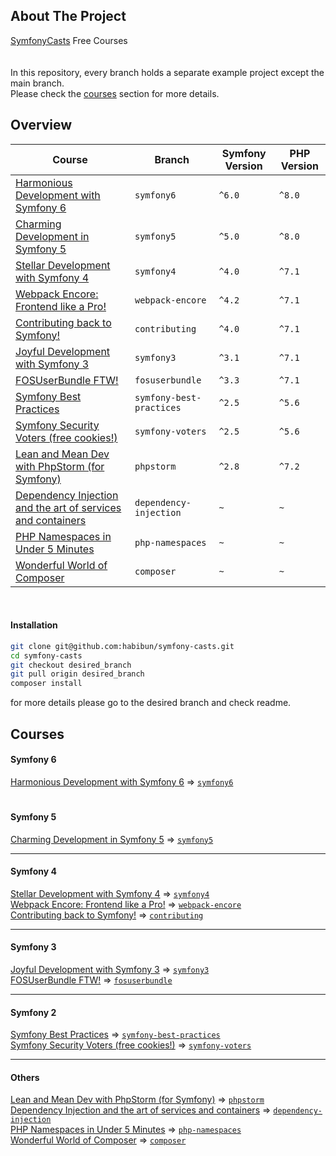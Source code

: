 ## About The Project
[SymfonyCasts][symfonycasts] Free Courses  
</br>  
In this repository, every branch holds a separate example project except the main branch.  
Please check the [courses](#courses) section for more details.


## Overview
| Course                                                                                 | Branch                   | Symfony Version | PHP Version |
|----------------------------------------------------------------------------------------|--------------------------|-----------------|-------------|
| [Harmonious Development with Symfony 6][sc-symfony6]                                   | `symfony6`               | `^6.0`          | `^8.0`      |
| [Charming Development in Symfony 5][sc-symfony5]                                       | `symfony5`               | `^5.0`          | `^8.0`      |
| [Stellar Development with Symfony 4][sc-symfony4]                                      | `symfony4`               | `^4.0`          | `^7.1`      |
| [Webpack Encore: Frontend like a Pro!][sc-webpack-encore]                              | `webpack-encore`         | `^4.2`          | `^7.1`      |
| [Contributing back to Symfony!][sc-contributing]                                       | `contributing`           | `^4.0`          | `^7.1`      |
| [Joyful Development with Symfony 3][sc-symfony3]                                       | `symfony3`               | `^3.1`          | `^7.1`      |
| [FOSUserBundle FTW!][sc-fosuserbundle]                                                 | `fosuserbundle`          | `^3.3`          | `^7.1`      |
| [Symfony Best Practices][sc-symfony-best-practices]                                    | `symfony-best-practices` | `^2.5`          | `^5.6`      |
| [Symfony Security Voters (free cookies!)][sc-symfony-voters]                           | `symfony-voters`         | `^2.5`          | `^5.6`      |
| [Lean and Mean Dev with PhpStorm &#40;for Symfony&#41;][sc-phpstorm]                   | `phpstorm`               | `^2.8`          | `^7.2`      |
| [Dependency Injection and the art of services and containers][sc-dependency-injection] | `dependency-injection`   | `~`             | `~`         |
| [PHP Namespaces in Under 5 Minutes][sc-php-namespaces]                                 | `php-namespaces`         | `~`             | `~`         |
| [Wonderful World of Composer][sc-composer]                                             | `composer`               | `~`             | `~`         |


<br/>

#### Installation
```bash
git clone git@github.com:habibun/symfony-casts.git
cd symfony-casts
git checkout desired_branch
git pull origin desired_branch
composer install
```
for more details please go to the desired branch and check readme.


## Courses  

#### Symfony 6
[Harmonious Development with Symfony 6][sc-symfony6] => [`symfony6`][symfony6]

#
#### Symfony 5
[Charming Development in Symfony 5][sc-symfony5] => [`symfony5`][symfony5] 

---
#### Symfony 4
[Stellar Development with Symfony 4][sc-symfony4] => [`symfony4`][symfony4]  
[Webpack Encore: Frontend like a Pro!][sc-webpack-encore] => [`webpack-encore`][webpack-encore]  
[Contributing back to Symfony!][sc-contributing] => [`contributing`][contributing]  

---
#### Symfony 3
[Joyful Development with Symfony 3][sc-symfony3] => [`symfony3`][symfony3]  
[FOSUserBundle FTW!][sc-fosuserbundle] => [`fosuserbundle`][fosuserbundle]  

---
#### Symfony 2
[Symfony Best Practices][sc-symfony-best-practices] => [`symfony-best-practices`][symfony-best-practices]  
[Symfony Security Voters (free cookies!)][sc-symfony-voters] => [`symfony-voters`][symfony-voters]  

---
#### Others 
[Lean and Mean Dev with PhpStorm &#40;for Symfony&#41;][sc-phpstorm] => [`phpstorm`][phpstorm]  
[Dependency Injection and the art of services and containers][sc-dependency-injection] => [`dependency-injection`][dependency-injection]   
[PHP Namespaces in Under 5 Minutes][sc-php-namespaces] => [`php-namespaces`][php-namespaces]  
[Wonderful World of Composer][sc-composer] => [`composer`][composer]   


[//]: # (Links)
[symfonycasts]: https://symfonycasts.com/


[//]: # (Symfony 6)
[sc-symfony6]: https://symfonycasts.com/screencast/symfony
[symfony6]: https://github.com/habibun/symfony-casts/tree/symfony6


[//]: # (Symfony 5)
[sc-symfony5]: https://symfonycasts.com/screencast/symfony5
[symfony5]: https://github.com/habibun/symfony-casts/tree/symfony5


[//]: # (Symfony 4)
[sc-symfony4]: https://symfonycasts.com/screencast/symfony4
[symfony4]: https://github.com/habibun/symfony-casts/tree/symfony4

[sc-webpack-encore]: https://symfonycasts.com/screencast/webpack-encore
[webpack-encore]: https://github.com/habibun/symfony-casts/tree/webpack-encore

[sc-contributing]: https://symfonycasts.com/screencast/contributing
[contributing]: https://github.com/habibun/symfony-casts/tree/contributing


[//]: # (Symfony 3)
[sc-symfony3]: https://symfonycasts.com/screencast/symfony3
[symfony3]: https://github.com/habibun/symfony-casts/tree/symfony3

[sc-fosuserbundle]: https://symfonycasts.com/screencast/fosuserbundle
[fosuserbundle]: https://github.com/habibun/symfony-casts/tree/fosuserbundle


[//]: # (Symfony 2)
[sc-symfony-best-practices]: https://symfonycasts.com/screencast/symfony-best-practices
[symfony-best-practices]: https://github.com/habibun/symfony-casts/tree/symfony-best-practices

[sc-symfony-voters]: https://symfonycasts.com/screencast/symfony-voters
[symfony-voters]: https://github.com/habibun/symfony-casts/tree/symfony-voters


[//]: # (Others)
[sc-phpstorm]: https://symfonycasts.com/screencast/phpstorm
[phpstorm]: https://github.com/habibun/symfony-casts/tree/phpstorm

[sc-dependency-injection]: https://symfonycasts.com/screencast/dependency-injection
[dependency-injection]: https://github.com/habibun/symfony-casts/tree/dependency-injection

[sc-php-namespaces]: https://symfonycasts.com/screencast/php-namespaces
[php-namespaces]: https://github.com/habibun/symfony-casts/tree/php-namespaces

[sc-composer]: https://symfonycasts.com/screencast/composer
[composer]: https://github.com/habibun/symfony-casts/tree/composer  

